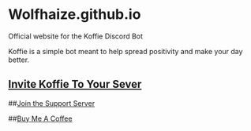 # Wolfhaize.github.io
Official website for the Koffie Discord Bot

Koffie is a simple bot meant to help spread positivity and make your day better.

## [Invite Koffie To Your Sever](https://discord.com/oauth2/authorize?client_id=1006680670480891965&scope=bot)

##[Join the Support Server](https://discord.gg/pwgH5bKhv4)

##[Buy Me A Coffee](https://www.ko-fi.com/Wolfhaize)
